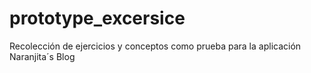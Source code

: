 # prototype_excersice
Recolección de ejercicios y conceptos como prueba para la aplicación Naranjita´s Blog

